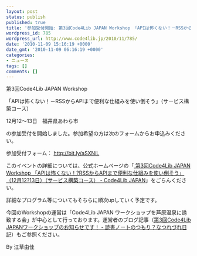 ```yaml
---
layout: post
status: publish
published: true
title: '参加受付開始: 第3回Code4Lib JAPAN Workshop 「APIは怖くない！－RSSからAPIまで便利な仕組みを使い倒そう」（サービス構築コース）12月12～13日'
wordpress_id: 785
wordpress_url: http://www.code4lib.jp/2010/11/785/
date: '2010-11-09 15:16:19 +0000'
date_gmt: '2010-11-09 06:16:19 +0000'
categories:
- ニュース
tags: []
comments: []
---
```

<div class="section">
<p>第3回Code4Lib JAPAN Workshop </p>
<p>「APIは怖くない！－RSSからAPIまで便利な仕組みを使い倒そう」（サービス構築コース）</p>
<p>12月12～13日　福井県あわら市</p>
<p>の参加受付を開始しました。参加希望の方は次のフォームからお申込みください。</p>
<p>参加受付フォーム： <a href="http://bit.ly/aSXNiL" target="_blank">http://bit.ly/aSXNiL</a></p>
<p>このイベントの詳細については、公式ホームページの「<a href="http://www.code4lib.jp/2010/11/210/" target="_blank">  第3回Code4Lib JAPAN Workshop 「APIは怖くない！?RSSからAPIまで便利な仕組みを使い倒そう」（12月12?13日）（サービス構築コース） - Code4Lib JAPAN</a>」をごらんください。</p>
<p>詳細なプログラム等についてもそちらに順次upしていく予定です。</p>
<p>今回のWorkshopの運営は「Code4Lib JAPAN ワークショップを芦原温泉に誘致する会」が中心として行っております。運営者のブログ記事（<a href="http://d.hatena.ne.jp/yoshim32/20101104/1288842836" target="_blank">第3回Code4Lib JAPANワークショップのお知らせです！ - 読書ノートのつもり？なつれづれ日記</a>）もご参照ください。</p>
<p>By 江草由佳</p>
</div>
